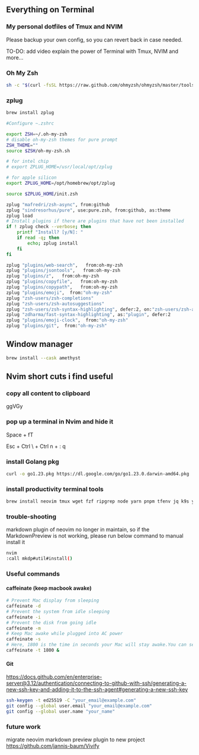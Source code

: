 ## Everything on Terminal


### My personal dotfiles of Tmux and NVIM

Please backup your own config, so you can revert back in case needed.

TO-DO: add video explain the power of Terminal with Tmux, NVIM and more...

### Oh My Zsh
```bash
sh -c "$(curl -fsSL https://raw.github.com/ohmyzsh/ohmyzsh/master/tools/install.sh)"
```
### zplug
```bash
brew install zplug

#Configure ~.zshrc

export ZSH=~/.oh-my-zsh
# disable oh-my-zsh themes for pure prompt
ZSH_THEME=""
source $ZSH/oh-my-zsh.sh

# for intel chip
# export ZPLUG_HOME=/usr/local/opt/zplug

# for apple silicon
export ZPLUG_HOME=/opt/homebrew/opt/zplug

source $ZPLUG_HOME/init.zsh

zplug "mafredri/zsh-async", from:github
zplug "sindresorhus/pure", use:pure.zsh, from:github, as:theme
zplug load
# Install plugins if there are plugins that have not been installed
if ! zplug check --verbose; then
    printf "Install? [y/N]: "
    if read -q; then
        echo; zplug install
    fi
fi
```
```bash
zplug "plugins/web-search",   from:oh-my-zsh
zplug "plugins/jsontools",   from:oh-my-zsh
zplug "plugins/z",   from:oh-my-zsh
zplug "plugins/copyfile",   from:oh-my-zsh
zplug "plugins/copypath",   from:oh-my-zsh
zplug "plugins/emoji",  from:"oh-my-zsh"
zplug "zsh-users/zsh-completions"
zplug "zsh-users/zsh-autosuggestions"
zplug "zsh-users/zsh-syntax-highlighting", defer:2, on:"zsh-users/zsh-autosuggestions"
zplug "zdharma/fast-syntax-highlighting", as:"plugin", defer:2
zplug "plugins/emoji-clock",  from:"oh-my-zsh"
zplug "plugins/git",  from:"oh-my-zsh"
```
## Window manager
```bash
brew install --cask amethyst
```


## Nvim short cuts i find useful

### copy all content to clipboard
ggVGy

### pop up a terminal in Nvim and hide it
Space + fT

Esc + Ctrl \ + Ctrl n + : q

### install Golang pkg
```bash
curl -o go1.23.pkg https://dl.google.com/go/go1.23.0.darwin-amd64.pkg
```

### install productivity terminal tools
```bash
brew install neovim tmux wget fzf ripgrep node yarn pnpm tfenv jq k9s yazi shellcheck
```
### trouble-shooting
markdown plugin of neovim no longer in maintain, so if the MarkdownPreview is not working, please run below command to manual install it
```bash
nvim
:call mkdp#util#install()
```

### Useful commands
#### caffeinate (keep macbook awake)
```bash
# Prevent Mac display from sleeping
caffeinate -d
# Prevent the system from idle sleeping 
caffeinate -i 
# Prevent the disk from going idle
caffeinate -m
# Keep Mac awake while plugged into AC power 
caffeinate -s 
# Here, 1800 is the time in seconds your Mac will stay awake.You can set any time of your choice.
caffeinate -t 1800 &
```
#### Git
https://docs.github.com/en/enterprise-server@3.12/authentication/connecting-to-github-with-ssh/generating-a-new-ssh-key-and-adding-it-to-the-ssh-agent#generating-a-new-ssh-key
```bash
ssh-keygen -t ed25519 -C "your_email@example.com"
git config --global user.email "your_email@example.com"
git config --global user.name "your_name"
```

### future work
migrate neovim markdown preview plugin to new project https://github.com/jannis-baum/Vivify


